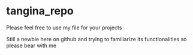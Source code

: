 # tangina_repo
Please feel free to use my file for your projects

Still a newbie here on github and trying to familiarize its functionalities so please bear with me
